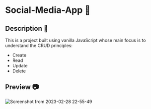 # Social-Media-App 🤳

## Description 📝

This is a project built using vanilla JavaScript whose main focus is to understand the CRUD principles:

- Create
- Read
- Update
- Delete

## Preview 📷

![Screenshot from 2023-02-28 22-55-49](https://user-images.githubusercontent.com/96788680/221990851-a4fb90f0-470a-469d-aa22-57f7cb47ae7e.png)
